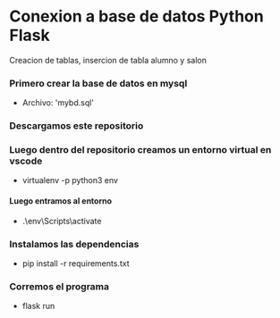 # Conexion a base de datos Python Flask

Creacion de tablas, insercion de tabla alumno y salon

### Primero crear la base de datos en mysql
- Archivo: 'mybd.sql'

### Descargamos este repositorio

### Luego dentro del repositorio creamos un entorno virtual en vscode
- virtualenv -p python3 env

#### Luego entramos al entorno
- .\env\Scripts\activate

### Instalamos las dependencias
- pip install -r requirements.txt

### Corremos el programa
- flask run
